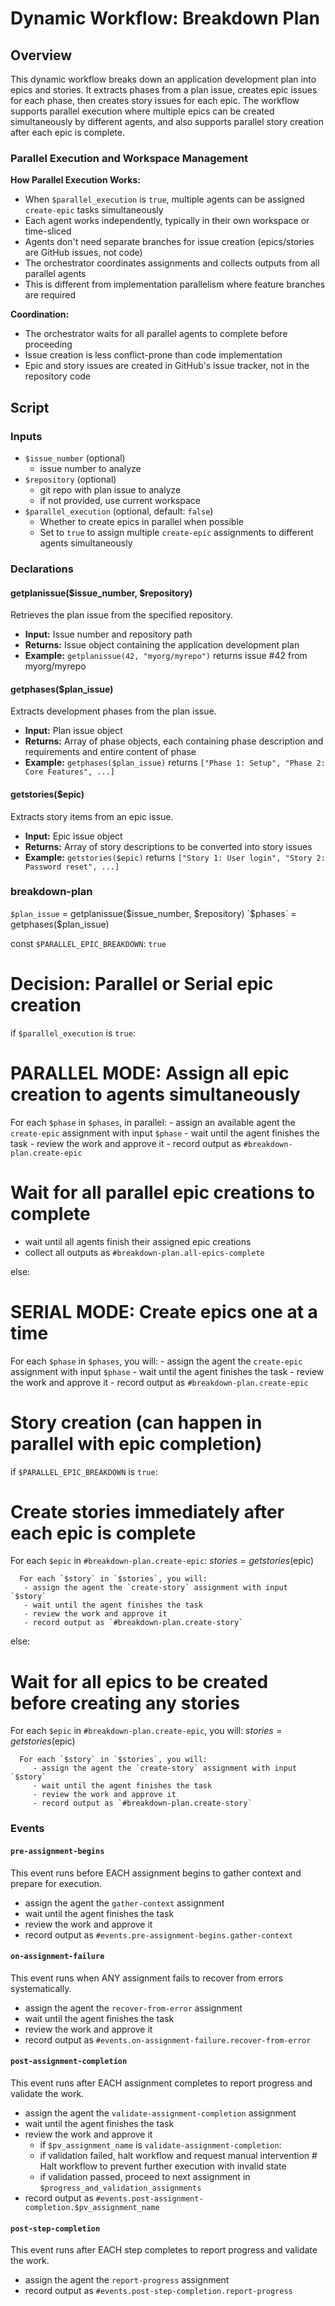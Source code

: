 # Dynamic Workflow: Breakdown Plan

## Overview

This dynamic workflow breaks down an application development plan into epics and stories. It extracts phases from a plan issue, creates epic issues for each phase, then creates story issues for each epic. The workflow supports parallel execution where multiple epics can be created simultaneously by different agents, and also supports parallel story creation after each epic is complete.

### Parallel Execution and Workspace Management
**How Parallel Execution Works:**
- When `$parallel_execution` is `true`, multiple agents can be assigned `create-epic` tasks simultaneously
- Each agent works independently, typically in their own workspace or time-sliced
- Agents don't need separate branches for issue creation (epics/stories are GitHub issues, not code)
- The orchestrator coordinates assignments and collects outputs from all parallel agents
- This is different from implementation parallelism where feature branches are required

**Coordination:**
- The orchestrator waits for all parallel agents to complete before proceeding
- Issue creation is less conflict-prone than code implementation
- Epic and story issues are created in GitHub's issue tracker, not in the repository code

## Script

### Inputs
- `$issue_number` (optional)
  - issue number to analyze
- `$repository` (optional)
  - git repo with plan issue to analyze
  - if not provided, use current workspace
- `$parallel_execution` (optional, default: `false`)
  - Whether to create epics in parallel when possible
  - Set to `true` to assign multiple `create-epic` assignments to different agents simultaneously

### Declarations

#### getplanissue($issue_number, $repository)
Retrieves the plan issue from the specified repository.
- **Input:** Issue number and repository path
- **Returns:** Issue object containing the application development plan
- **Example:** `getplanissue(42, "myorg/myrepo")` returns issue #42 from myorg/myrepo

#### getphases($plan_issue)
Extracts development phases from the plan issue.
- **Input:** Plan issue object
- **Returns:** Array of phase objects, each containing phase description and requirements and entire content of phase
- **Example:** `getphases($plan_issue)` returns `["Phase 1: Setup", "Phase 2: Core Features", ...]`

#### getstories($epic)
Extracts story items from an epic issue.
- **Input:** Epic issue object
- **Returns:** Array of story descriptions to be converted into story issues
- **Example:** `getstories($epic)` returns `["Story 1: User login", "Story 2: Password reset", ...]`

 ### breakdown-plan

`$plan_issue` = getplanissue($issue_number, $repository)
`$phases` = getphases($plan_issue)

const `$PARALLEL_EPIC_BREAKDOWN`: `true`

# Decision: Parallel or Serial epic creation
if `$parallel_execution` is `true`:
   # PARALLEL MODE: Assign all epic creation to agents simultaneously
   For each `$phase` in `$phases`, in parallel:
      - assign an available agent the `create-epic` assignment with input `$phase`
      - wait until the agent finishes the task
      - review the work and approve it
      - record output as `#breakdown-plan.create-epic`

   # Wait for all parallel epic creations to complete
   - wait until all agents finish their assigned epic creations
   - collect all outputs as `#breakdown-plan.all-epics-complete`

else:
   # SERIAL MODE: Create epics one at a time
   For each `$phase` in `$phases`, you will:
      - assign the agent the `create-epic` assignment with input `$phase`
      - wait until the agent finishes the task
      - review the work and approve it
      - record output as `#breakdown-plan.create-epic`

# Story creation (can happen in parallel with epic completion)
if `$PARALLEL_EPIC_BREAKDOWN` is `true`:
   # Create stories immediately after each epic is complete
   For each `$epic` in `#breakdown-plan.create-epic`:
      $stories = getstories($epic)

      For each `$story` in `$stories`, you will:
       - assign the agent the `create-story` assignment with input `$story`
       - wait until the agent finishes the task
       - review the work and approve it
       - record output as `#breakdown-plan.create-story`

else:
   # Wait for all epics to be created before creating any stories
   For each `$epic` in `#breakdown-plan.create-epic`, you will:
      $stories = getstories($epic)

      For each `$story` in `$stories`, you will:
         - assign the agent the `create-story` assignment with input `$story`
         - wait until the agent finishes the task
         - review the work and approve it
         - record output as `#breakdown-plan.create-story`

### Events

#### `pre-assignment-begins`

This event runs before EACH assignment begins to gather context and prepare for execution.

- assign the agent the `gather-context` assignment
- wait until the agent finishes the task
- review the work and approve it
- record output as `#events.pre-assignment-begins.gather-context`

#### `on-assignment-failure`

This event runs when ANY assignment fails to recover from errors systematically.

- assign the agent the `recover-from-error` assignment
- wait until the agent finishes the task
- review the work and approve it
- record output as `#events.on-assignment-failure.recover-from-error`

#### `post-assignment-completion`

This event runs after EACH assignment completes to report progress and validate the work.

- assign the agent the `validate-assignment-completion` assignment
- wait until the agent finishes the task
- review the work and approve it
   - if `$pv_assignment_name` is `validate-assignment-completion`:
   - if validation failed, halt workflow and request manual intervention # Halt workflow to prevent further execution with invalid state
   - if validation passed, proceed to next assignment in `$progress_and_validation_assignments`
- record output as `#events.post-assignment-completion.$pv_assignment_name`

#### `post-step-completion`

This event runs after EACH step completes to report progress and validate the work.

- assign the agent the `report-progress` assignment
- record output as `#events.post-step-completion.report-progress`